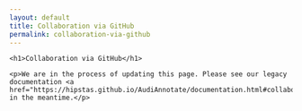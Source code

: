 ```yaml
---
layout: default
title: Collaboration via GitHub
permalink: collaboration-via-github
---
```

<!-- Add an essay or interpretive material below this line,
using HTML or markdown.  Do not modify this file above this line -->

<html>
  <body>
    
    <h1>Collaboration via GitHub</h1>
    
    <p>We are in the process of updating this page. Please see our legacy documentation <a href="https://hipstas.github.io/AudiAnnotate/documentation.html#collaborative">here</a> in the meantime.</p>
    
  </body>
  </html>
  
